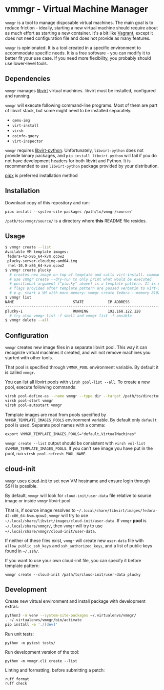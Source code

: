 # vmmgr - Virtual Machine Manager

`vmmgr` is a tool to manage disposable virtual machines. The main goal is to reduce friction - ideally, starting a new virtual machine should require about as much effort as starting a new container. It's a bit like [Vagrant](https://developer.hashicorp.com/vagrant), except it does not need configuration file and does not provide as many features.

`vmmgr` is opinionated. It is a tool created in a specific environment to accommodate specific needs. It is a free software - you can modify it to better fit your use case. If you need more flexibility, you probably should use lower-level tools.

## Dependencies

`vmmgr` manages [libvirt](https://libvirt.org/) virtual machines. libvirt must be installed, configured and running.

`vmmgr` will execute following command-line programs. Most of them are part of libvirt stack, but some might need to be installed separately.

* `qemu-img`
* `virt-install`
* `virsh`
* `osinfo-query`
* `virt-inspector`

`vmmgr` requires [libvirt-python](https://pypi.org/project/libvirt-python/). Unfortunately, `libvirt-python` does not provide binary packages, and `pip install libvirt-python` will fail if you do not have development headers for both libvirt and Python. It is recommended to use `libvirt-python` package provided by your distribution.

[pipx](https://pipx.pypa.io/stable/) is preferred installation method

## Installation

Download copy of this repository and run:

    pipx install --system-site-packages /path/to/vmmgr/source/

`/path/to/vmmgr/source/` is a directory where **this** README file resides.

## Usage

```sh
$ vmmgr create --list
Available VM template images:
 fedora-42-x86_64-kvm.qcow2
 plucky-server-cloudimg-amd64.img
 rhel-10.0-x86_64-kvm.qcow2
$ vmmgr create plucky
  # creates new image on top of template and calls virt-install. commands are printed as they are executed.
  # use vmmgr create --dry-run to only print what would be executed
  # positional argument ("plucky" above) is a template pattern. It is matched against beginning of template image name
  # flags provided after template pattern are passed verbatim to virt-install
  # e.g. start a VM with more memory: vmmgr create fedora --memory 8192
$ vmmgr list
NAME                           STATE           IP ADDRESS                   USER
--------------------------------------------------------------------------------------
plucky-1                       RUNNING         192.168.122.128              ubuntu
  # try also vmmgr list -f shell and vmmgr list -f ansible
$ vmmgr delete --all
```

## Configuration

`vmmgr` creates new image files in a separate libvirt pool. This way it can recognize virtual machines it created, and will not remove machines you started with other tools.

That pool is specified through `VMMGR_POOL` environment variable. By default it is called `vmmgr`.

You can list all libvirt pools with `virsh pool-list --all`. To create a new pool, execute following commands:

```sh
virsh pool-define-as --name vmmgr --type dir --target /path/to/directory/
virsh pool-start vmmgr
virsh pool-autostart vmmgr
```

Template images are read from pools specified by `VMMGR_TEMPLATE_IMAGES_POOLS` environment variable. By default only `default` pool is used. Separate pool names with a comma:

```
export VMMGR_TEMPLATE_IMAGES_POOLS="default,VirtualMachines"
```

`vmmgr create --list` output should be consistent with `virsh vol-list $VMMGR_TEMPLATE_IMAGES_POOLS`. If you can't see image you have put in the pool, run `virsh pool-refresh POOL_NAME`.

## cloud-init

`vmmgr` uses [cloud-init](https://cloudinit.readthedocs.io/) to set new VM hostname and ensure login through SSH is possible.

By default, `vmmgr` will look for `cloud-init/user-data` file relative to source image or inside `vmmgr` libvirt pool.

That is, if source image resolves to `~/.local/share/libvirt/images/fedora-42-x86_64-kvm.qcow2`, `vmmgr` will try to use `~/.local/share/libvirt/images/cloud-init/user-data`. If `vmmgr` **pool** is `~/.local/share/vmmgr/`, then `vmmgr` will try to use `~/.local/share/vmmgr/cloud-init/user-data`.

If neither of these files exist, `vmmgr` will create new `user-data` file with `allow_public_ssh_keys` and `ssh_authorized_keys`, and a list of public keys found in `~/.ssh/`.

If you want to use your own cloud-init file, you can specify it before template pattern:

    vmmgr create --cloud-init /path/to/cloud-init/user-data plucky

## Development

Create new virtual environment and install package with development extras:

```sh
python3 -m venv --system-site-packages ~/.virtualenvs/vmmgr/
. ~/.virtualenvs/vmmgr/bin/activate
pip install -e './[dev]'
```

Run unit tests:

    python -m pytest tests/

Run development version of the tool:

    python -m vmmgr.cli create --list

Linting and formatting, before submitting a patch:

    ruff format
    ruff check
